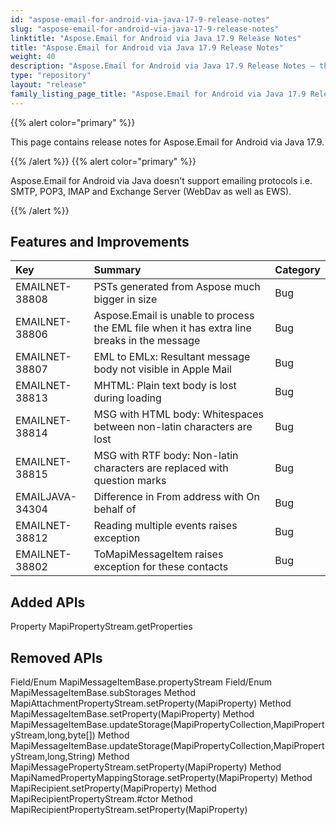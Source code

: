 ```yaml
---
id: "aspose-email-for-android-via-java-17-9-release-notes"
slug: "aspose-email-for-android-via-java-17-9-release-notes"
linktitle: "Aspose.Email for Android via Java 17.9 Release Notes"
title: "Aspose.Email for Android via Java 17.9 Release Notes"
weight: 40
description: "Aspose.Email for Android via Java 17.9 Release Notes – the latest updates and fixes."
type: "repository"
layout: "release"
family_listing_page_title: "Aspose.Email for Android via Java 17.9 Release Notes"
---
```


{{% alert color="primary" %}} 

This page contains release notes for Aspose.Email for Android via Java 17.9.

{{% /alert %}} {{% alert color="primary" %}} 

Aspose.Email for Android via Java doesn't support emailing protocols i.e. SMTP, POP3, IMAP and Exchange Server (WebDav as well as EWS).

{{% /alert %}} 
## **Features and Improvements**

|**Key**|**Summary**|**Category**|
| :- | :- | :- |
|EMAILNET-38808|PSTs generated from Aspose much bigger in size|Bug|
|EMAILNET-38806|Aspose.Email is unable to process the EML file when it has extra line breaks in the message|Bug|
|EMAILNET-38807|EML to EMLx: Resultant message body not visible in Apple Mail|Bug|
|EMAILNET-38813|MHTML: Plain text body is lost during loading|Bug|
|EMAILNET-38814|MSG with HTML body: Whitespaces between non-latin characters are lost|Bug|
|EMAILNET-38815|MSG with RTF body: Non-latin characters are replaced with question marks|Bug|
|EMAILJAVA-34304|Difference in From address with On behalf of|Bug|
|EMAILNET-38812|Reading multiple events raises exception|Bug|
|EMAILNET-38802|ToMapiMessageItem raises exception for these contacts|Bug|

## **Added APIs**
Property MapiPropertyStream.getProperties
## **Removed APIs**
Field/Enum MapiMessageItemBase.propertyStream
Field/Enum MapiMessageItemBase.subStorages
Method MapiAttachmentPropertyStream.setProperty(MapiProperty)
Method MapiMessageItemBase.setProperty(MapiProperty)
Method MapiMessageItemBase.updateStorage(MapiPropertyCollection,MapiPropertyStream,long,byte[])
Method MapiMessageItemBase.updateStorage(MapiPropertyCollection,MapiPropertyStream,long,String)
Method MapiMessagePropertyStream.setProperty(MapiProperty)
Method MapiNamedPropertyMappingStorage.setProperty(MapiProperty)
Method MapiRecipient.setProperty(MapiProperty)
Method MapiRecipientPropertyStream.#ctor
Method MapiRecipientPropertyStream.setProperty(MapiProperty)
